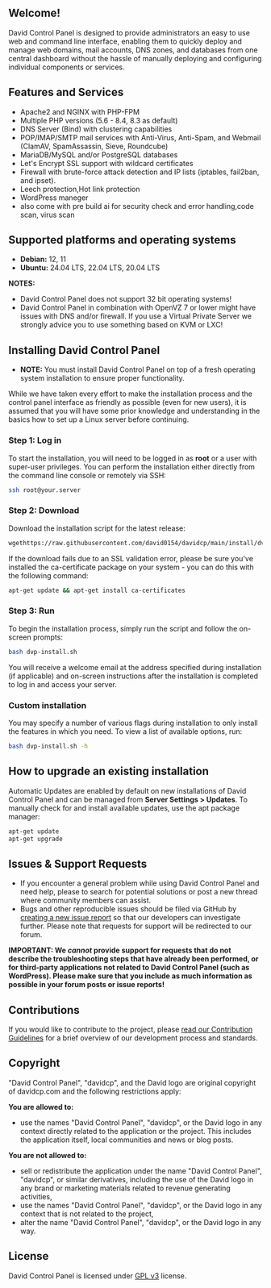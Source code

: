 

## **Welcome!**

David Control Panel is designed to provide administrators an easy to use web and command line interface, enabling them to quickly deploy and manage web domains, mail accounts, DNS zones, and databases from one central dashboard without the hassle of manually deploying and configuring individual components or services.



## Features and Services

- Apache2 and NGINX with PHP-FPM
- Multiple PHP versions (5.6 - 8.4, 8.3 as default)
- DNS Server (Bind) with clustering capabilities
- POP/IMAP/SMTP mail services with Anti-Virus, Anti-Spam, and Webmail (ClamAV, SpamAssassin, Sieve, Roundcube)
- MariaDB/MySQL and/or PostgreSQL databases
- Let's Encrypt SSL support with wildcard certificates
- Firewall with brute-force attack detection and IP lists (iptables, fail2ban, and ipset).
- Leech protection,Hot link protection
- WordPress maneger
- also come with pre build ai for security check and error handling,code scan, virus scan 

## Supported platforms and operating systems

- **Debian:** 12, 11
- **Ubuntu:** 24.04 LTS, 22.04 LTS, 20.04 LTS

**NOTES:**

- David Control Panel does not support 32 bit operating systems!
- David Control Panel in combination with OpenVZ 7 or lower might have issues with DNS and/or firewall. If you use a Virtual Private Server we strongly advice you to use something based on KVM or LXC!

## Installing David Control Panel

- **NOTE:** You must install David Control Panel on top of a fresh operating system installation to ensure proper functionality.

While we have taken every effort to make the installation process and the control panel interface as friendly as possible (even for new users), it is assumed that you will have some prior knowledge and understanding in the basics how to set up a Linux server before continuing.

### Step 1: Log in

To start the installation, you will need to be logged in as **root** or a user with super-user privileges. You can perform the installation either directly from the command line console or remotely via SSH:

```bash
ssh root@your.server
```

### Step 2: Download

Download the installation script for the latest release:

```bash
wgethttps://raw.githubusercontent.com/david0154/davidcp/main/install/dvp-install.sh
```

If the download fails due to an SSL validation error, please be sure you've installed the ca-certificate package on your system - you can do this with the following command:

```bash
apt-get update && apt-get install ca-certificates
```

### Step 3: Run

To begin the installation process, simply run the script and follow the on-screen prompts:

```bash
bash dvp-install.sh
```

You will receive a welcome email at the address specified during installation (if applicable) and on-screen instructions after the installation is completed to log in and access your server.

### Custom installation

You may specify a number of various flags during installation to only install the features in which you need. To view a list of available options, run:

```bash
bash dvp-install.sh -h
```



## How to upgrade an existing installation

Automatic Updates are enabled by default on new installations of David Control Panel and can be managed from **Server Settings > Updates**. To manually check for and install available updates, use the apt package manager:

```bash
apt-get update
apt-get upgrade
```

## Issues & Support Requests

- If you encounter a general problem while using David Control Panel and need help, please  to search for potential solutions or post a new thread where community members can assist.
- Bugs and other reproducible issues should be filed via GitHub by [creating a new issue report](https://github.com/david0154/davidcp/issues) so that our developers can investigate further. Please note that requests for support will be redirected to our forum.

**IMPORTANT: We _cannot_ provide support for requests that do not describe the troubleshooting steps that have already been performed, or for third-party applications not related to David Control Panel (such as WordPress). Please make sure that you include as much information as possible in your forum posts or issue reports!**

## Contributions

If you would like to contribute to the project, please [read our Contribution Guidelines](https://github.com/david0154/davidcp/blob/release/CONTRIBUTING.md) for a brief overview of our development process and standards.

## Copyright

"David Control Panel", "davidcp", and the David logo are original copyright of davidcp.com and the following restrictions apply:

**You are allowed to:**

- use the names "David Control Panel", "davidcp", or the David logo in any context directly related to the application or the project. This includes the application itself, local communities and news or blog posts.

**You are not allowed to:**

- sell or redistribute the application under the name "David Control Panel", "davidcp", or similar derivatives, including the use of the David logo in any brand or marketing materials related to revenue generating activities,
- use the names "David Control Panel", "davidcp", or the David logo in any context that is not related to the project,
- alter the name "David Control Panel", "davidcp", or the David logo in any way.

## License

David Control Panel is licensed under [GPL v3](https://github.com/david0154/davidcp/blob/release/LICENSE) license.<br>
